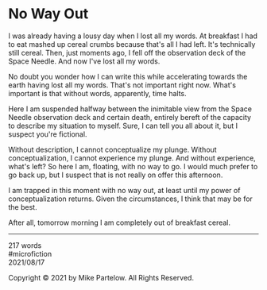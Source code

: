 # No Way Out

I was already having a lousy day when I lost all my words. At breakfast I had to eat mashed up cereal crumbs because that's all I had left. It's technically still cereal. Then, just moments ago, I fell off the observation deck of the Space Needle. And now I've lost all my words.

No doubt you wonder how I can write this while accelerating towards the earth having lost all my words. That's not important right now. What's important is that without words, apparently, time halts.

Here I am suspended halfway between the inimitable view from the Space Needle observation deck and certain death, entirely bereft of the capacity to describe my situation to myself. Sure, I can tell you all about it, but I suspect you're fictional.

Without description, I cannot conceptualize my plunge. Without conceptualization, I cannot experience my plunge. And without experience, what's left? So here I am, floating, with no way to go. I would much prefer to go back up, but I suspect that is not really on offer this afternoon.

I am trapped in this moment with no way out, at least until my power of conceptualization returns. Given the circumstances, I think that may be for the best.

After all, tomorrow morning I am completely out of breakfast cereal.

---


217 words  
#microfiction  
2021/08/17  

Copyright © 2021 by Mike Partelow. All Rights Reserved.  